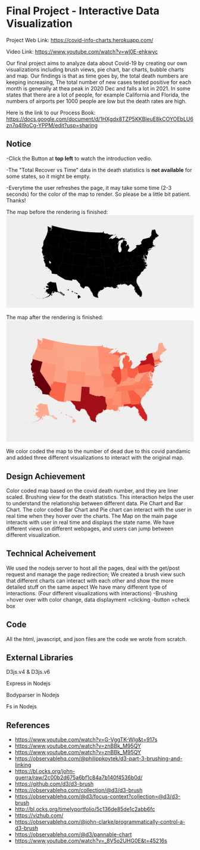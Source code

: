Final Project - Interactive Data Visualization  
===

Project Web Link: https://covid-info-charts.herokuapp.com/

Video Link: https://www.youtube.com/watch?v=wl0E-ehkwyc

Our final project aims to analyze data about Covid-19 by
creating our own visualizations including brush views, pie
chart, bar charts, bubble charts and map. Our findings is that
as time goes by, the total death numbers are keeping increasing,
The total number of new cases tested positive for each
month is generally at thea peak in 2020 Dec and falls a lot
in 2021. In some states that there are a lot of people, for
example California and Florida, the numbers of airports per 1000 
people are low but the death rates are high.

Here is the link to our Process Book: https://docs.google.com/document/d/1HXgdx8TZP5KKBleuE8kCOYOEbLU6zn7q4I9oCg-YPPM/edit?usp=sharing

Notice
---
-Click the Button at **top left** to watch the introduction vedio.

-The "Total Recover vs Time" data in the death statistics is **not available** for some states, so it might be empty. 

-Everytime the user refreshes the page, it may take some time 
(2-3 seconds) for the color of the map to render. So please
be a little bit patient. Thanks!

The map before the rendering is finished:
![](img/img1.png)

The map after the rendering is finished:
![](img/img2.png)

We color coded the map to the number of dead due to this covid pandamic and added three different visualizations to interact with the original map.

Design Achievement
---
Color coded map based on the covid death number, and they are liner scaled.
Brushing view for the death statistics. This interaction helps the user to understand the relationship between different data.
Pie Chart and Bar Chart. The color coded Bar Chart and Pie chart can interact with the user in real time when they hover over the charts.
The Map on the main page interacts with user in real time and displays the state name.
We have different views on different webpages, and users can jump between different visualization.




Technical Acheivement
---
We used the nodejs server to host all the pages, deal with the get/post request and manage the page redirection;
We created a brush view such that different charts can interact with each other and show the more detailed stuff on the same aspect
We have many different type of interactions. (Four different visualizations with interactions)
-Brushing
=hover over with color change, data displayment
=clicking
-button
=check box

Code
---
All the html, javascript, and json files are the code we wrote from scratch.

External Libraries
---
D3js.v4 & D3js.v6

Express in Nodejs

Bodyparser in Nodejs

Fs in Nodejs

References
---


- https://www.youtube.com/watch?v=G-VggTK-Wlg&t=917s
- https://www.youtube.com/watch?v=znBBk_M95QY
- https://www.youtube.com/watch?v=znBBk_M95QY
- https://observablehq.com/@philippkoytek/d3-part-3-brushing-and-linking
- https://bl.ocks.org/john-guerra/raw/2c00b2d675a6bf1c84a7b140f4536b0d/
- https://github.com/d3/d3-brush
- https://observablehq.com/collection/@d3/d3-brush
- https://observablehq.com/@d3/focus-context?collection=@d3/d3-brush
- http://bl.ocks.org/timelyportfolio/5c136de85de1c2abb6fc
- https://vizhub.com/
- https://observablehq.com/@john-clarke/programmatically-control-a-d3-brush
- https://observablehq.com/@d3/pannable-chart
- https://www.youtube.com/watch?v=_8V5o2UHG0E&t=45216s
